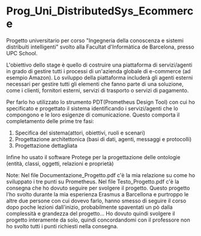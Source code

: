 # Prog_Uni_DistributedSys_Ecommerce
Progetto universitario per corso "Ingegneria della conoscenza e sistemi distribuiti intelligenti" svolto alla Facultat d'Informàtica de Barcelona, presso UPC School. 

L'obiettivo dello stage è quello di costruire una piattaforma di servizi/agenti in grado di gestire tutti i processi di un'azienda globale di e-commerce (ad esempio Amazon). 
Lo sviluppo della piattaforma includerà gli agenti esterni necessari per gestire tutti gli elementi che fanno parte di una soluzione, come i clienti, fornitori esterni, servizi di trasporto o servizi di pagamento.

Per farlo ho utilizzato lo strumento PDT(Prometheus Design Tool) con cui ho specificato e progettato il sistema identificando i servizi/agenti che lo compongono e le loro esigenze di comunicazione. 
Questo comporta il completamento delle prime tre fasi: 
1. Specifica del sistema(attori, obiettivi, ruoli e scenari)
2. Progettazione architettonica (basi di dati, agenti, messaggi e protocolli)
3. Progettazione dettagliata

Infine ho usato il software Protege per la progettazione delle ontologie (entità, classi, oggetti, relazioni e proprietà)

Note:
Nel file Documentazione_Progetto.pdf c'è la mia relazione su come ho sviluppato i tre punti su Prometheus.
Nel file Testo_Progetto.pdf c'è la consegna che ho dovuto seguire per svolgere il progetto.
Questo progetto l'ho svolto durante la mia esperienza Erasmus a Barcellona e purtroppo le altre due persone con cui dovevo farlo, hanno smesso di seguire il corso dopo poche lezioni dall'inizio, 
probabilmente spaventati un pò dalla complessità e grandezza del progetto... Ho dovuto quindi svolgere il progetto interamente da solo, quindi concordandomi con il professore non ho svolto tutti
i punti richiesti nella consegna.


